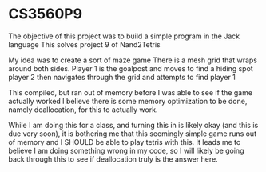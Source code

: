 # CS3560P9
The objective of this project was to build a simple program in the Jack language
This solves project 9 of Nand2Tetris

My idea was to create a sort of maze game
There is a mesh grid that wraps around both sides. Player 1 is the goalpost and moves to find a hiding spot
player 2 then navigates through the grid and attempts to find player 1

This compiled, but ran out of memory before I was able to see if the game actually worked
I believe there is some memory optimization to be done, namely deallocation, for this to actually work.

While I am doing this for a class, and turning this in is likely okay (and this is due very soon), it is bothering me that this seemingly simple game runs out of memory and I SHOULD be able to play tetris with this.
It leads me to believe I am doing something wrong in my code, so I will likely be going back through this to see if deallocation truly is the answer here.
